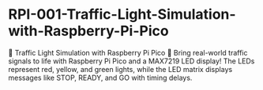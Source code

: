 # RPI-001-Traffic-Light-Simulation-with-Raspberry-Pi-Pico
🚦 Traffic Light Simulation with Raspberry Pi Pico 🚦  Bring real-world traffic signals to life with Raspberry Pi Pico and a MAX7219 LED display! The LEDs represent red, yellow, and green lights, while the LED matrix displays messages like STOP, READY, and GO with timing delays.

